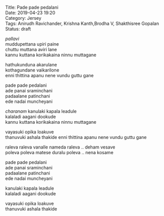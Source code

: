 Title: Pade pade pedalani  
Date: 2019-04-23 19:20  
Category: Jersey  
Tags: Anirudh Ravichander, Krishna Kanth,Brodha V, Shakthisree Gopalan  
Status: draft 

_pallavi_   
muddupettana upiri paine  
chuttu muttana aviri lane  
kannu kuttana korikakaina ninnu muttagane  

hathukunduna akarulane    
kothagundane vaikarilone  
enni thittina apanu nene vundu guttu gane  

pade pade pedalani  
ade panai sraminchani  
padaalane patinchani  
ede nadai muncheyani  

_charanam_
kanulaki kapala leadule  
kalaladi aagani dookude  
kannu kuttana korikakaina ninnu muttagane  

vayasuki opika loakuve  
thanuvuki ashala thakide 
enni thittina apanu nene vundu guttu gane

raleva raleva vanalle nameda raleva .. deham vesave  
poleva poleva matese duralu poleva .. nena kosame  

pade pade pedalani  
ade panai sraminchani  
padaalane patinchani  
ede nadai muncheyani  

kanulaki kapala leadule  
kalaladi aagani dookude  

vayasuki opika loakuve  
thanuvuki ashala thakide
